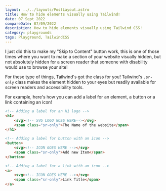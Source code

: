 ```yaml
---
layout: ../../layouts/PostLayout.astro
title: How to hide elements visually using Tailwind!
date: 07 Sept 2022
compareDate: 07/09/2022
description: How to hide elements visually using Tailwind CSS!
category: playgrounds
tags: Playground, TailwindCSS
---
```


I just did this to make my "Skip to Content" button work, this is one of those times where you want to make a section of your website visually hidden, but not absolutely hidden for a screen reader that someone with disability would use to browse your site!

For these type of things, Tailwind's got the class for you! Tailwind's <code>.sr-only</code> class makes the element hidden to your eyes but readily available for screen readers and accessibility tools.

For example, here's how you can add a label for an element, a button or a link containing an icon!

```html
<!-- Adding a label for an H1 logo -->
<h1>
    <svg><!-- SVG LOGO GOES HERE--></svg>
    <span class="sr-only">The Name of the website</span>
</h1>

<!-- Adding a label for button with an icon -->
<button>
    <svg><!-- ICON GOES HERE --></svg>
    <span class="sr-only">Add new Item</span>
</button>

<!-- Adding a label for a link with an icon -->
<a>
    <svg><!-- ICON GOES HERE --></svg>
    <span class="sr-only">Link Title</span>
</a>
``` 

